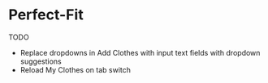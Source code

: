 # Perfect-Fit

TODO  
  - Replace dropdowns in Add Clothes with input text fields with dropdown suggestions  
  - Reload My Clothes on tab switch

